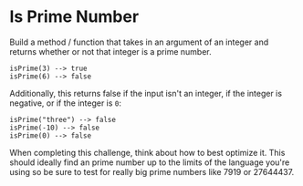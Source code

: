 # Is Prime Number

Build a method / function that takes in an argument of an integer and returns whether or not that integer is a prime number.

```
isPrime(3) --> true
isPrime(6) --> false
```

Additionally, this returns false if the input isn't an integer, if the integer is negative, or if the integer is `0`:

```
isPrime("three") --> false
isPrime(-10) --> false
isPrime(0) --> false
```

When completing this challenge, think about how to best optimize it. This should ideally find an prime number up to the limits of the language you're using so be sure to test for really big prime numbers like 7919 or 27644437.
